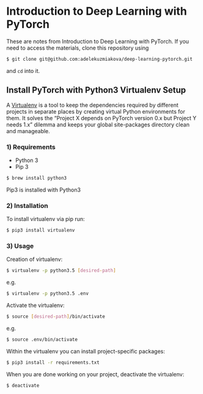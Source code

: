 # Introduction to Deep Learning with PyTorch

These are notes from Introduction to Deep Learning with PyTorch. If you need to access the materials, clone this repository using
```bash
$ git clone git@github.com:adelekuzmiakova/deep-learning-pytorch.git
```
and `cd` into it.


## Install PyTorch with Python3 Virtualenv Setup

A [Virtualenv](https://virtualenv.pypa.io/en/stable/) is a tool to keep the dependencies required by different projects in separate places by creating virtual Python environments for them. It solves the “Project X depends on PyTorch version 0.x but Project Y needs 1.x” dilemma and keeps your global site-packages directory clean and manageable.
 
 
### 1) Requirements
* Python 3
* Pip 3

```bash
$ brew install python3
```


Pip3 is installed with Python3


### 2) Installation
To install virtualenv via pip run:
```bash
$ pip3 install virtualenv
```


### 3) Usage
Creation of virtualenv:
```bash
$ virtualenv -p python3.5 [desired-path]
```
e.g.

```bash
$ virtualenv -p python3.5 .env
```

Activate the virtualenv:
```bash
$ source [desired-path]/bin/activate
```

e.g.

```bash
$ source .env/bin/activate
```

Within the virtualenv you can install project-specific packages:

```bash
$ pip3 install -r requirements.txt
```

When you are done working on your project, deactivate the virtualenv:
```bash
$ deactivate
```
